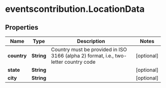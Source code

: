 # eventscontribution.LocationData

## Properties

Name | Type | Description | Notes
------------ | ------------- | ------------- | -------------
**country** | **String** | Country must be provided in ISO 3166 (alpha 2) format, i.e., two-letter country code | [optional] 
**state** | **String** |  | [optional] 
**city** | **String** |  | [optional] 


